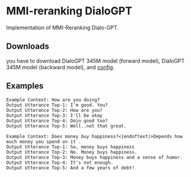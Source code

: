 # MMI-reranking DialoGPT
Implementation of MMI-Reranking Dialo-GPT.

## Downloads

you have to download DialoGPT 345M model (forward model), DialoGPT 345M model (backward model), and [config](https://github.com/microsoft/DialoGPT/tree/master/configs/345M).

## Examples

```
Example Context: How are you doing?
Output Utterance Top-1: I'm good. You?
Output Utterance Top-2: How are you?
Output Utterance Top-3: I'll be okay
Output Utterance Top-4: Doin good too?
Output Utterance Top-5: Well..not that great.

Example Context: Does money buy happiness?<|endoftext|>Depends how much money you spend on it .
Output Utterance Top-1: So, money buys happiness
Output Utterance Top-2: No. Money buys happiness.
Output Utterance Top-3: Money buys happiness and a sense of humor.
Output Utterance Top-4: It's not enough.
Output Utterance Top-5: And a few years of debt!
```
